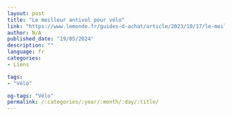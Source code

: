```yaml
---
layout: post
title: "Le meilleur antivol pour vélo"
link: "https://www.lemonde.fr/guides-d-achat/article/2023/10/17/le-meilleur-antivol-pour-velo_6195018_5306571.html"
author: N/A
published_date: "19/05/2024"
description: ""
language: fr
categories:
- Liens

tags:
- "Vélo"

og-tags: "Vélo"
permalink: /:categories/:year/:month/:day/:title/
---
```

